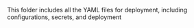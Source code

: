 This folder includes all the YAML files for deployment, including configurations, secrets, and deployment

